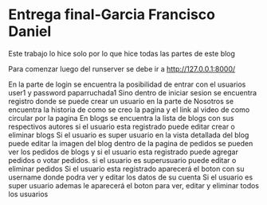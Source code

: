 # Entrega final-Garcia Francisco Daniel

Este trabajo lo hice solo por lo que hice todas las partes de este blog


Para comenzar luego del runserver se debe ir a http://127.0.0.1:8000/

En la parte de login se encuentra la posibilidad de entrar con el usuarios user1 y password paparruchada1
Sino dentro de iniciar sesion se encuentra registro donde se puede crear un usuario
en la parte de Nosotros se encuentra la historia de como se creo la pagina y el link al video de como circular por la pagina
En blogs se encuentra la lista de blogs con sus respectivos autores si el usuario esta registrado puede editar crear o eliminar blogs
Si el usuario es super usuario en la vista detallada del blog puede editar la imagen del blog
dentro de la pagina de pedidos se pueden ver los pedidos de blogs y si el usuario esta registrado puede agregar pedidos o votar pedidos. si el usuario es superusuario puede editar o eliminar pedidos
Si el usuario esta registrado aparecerá el boton con su username donde podra ver y editar los datos de su cuenta
Si el usuario es super usuario ademas le aparecerá el boton para ver, editar y eliminar todos los usuarios
